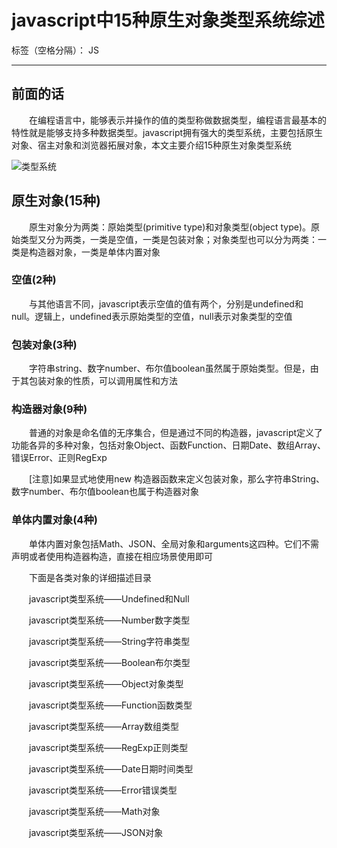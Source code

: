 ﻿# javascript中15种原生对象类型系统综述

标签（空格分隔）： JS

---
## 前面的话

　　在编程语言中，能够表示并操作的值的类型称做数据类型，编程语言最基本的特性就是能够支持多种数据类型。javascript拥有强大的类型系统，主要包括原生对象、宿主对象和浏览器拓展对象，本文主要介绍15种原生对象类型系统

![类型系统][1]

## 原生对象(15种)
　　原生对象分为两类：原始类型(primitive type)和对象类型(object type)。原始类型又分为两类，一类是空值，一类是包装对象；对象类型也可以分为两类：一类是构造器对象，一类是单体内置对象

### 空值(2种)

　　与其他语言不同，javascript表示空值的值有两个，分别是undefined和null。逻辑上，undefined表示原始类型的空值，null表示对象类型的空值

### 包装对象(3种)

　　字符串string、数字number、布尔值boolean虽然属于原始类型。但是，由于其包装对象的性质，可以调用属性和方法

### 构造器对象(9种)

　　普通的对象是命名值的无序集合，但是通过不同的构造器，javascript定义了功能各异的多种对象，包括对象Object、函数Function、日期Date、数组Array、错误Error、正则RegExp

　　[注意]如果显式地使用new 构造器函数来定义包装对象，那么字符串String、数字number、布尔值boolean也属于构造器对象

### 单体内置对象(4种)

　　单体内置对象包括Math、JSON、全局对象和arguments这四种。它们不需声明或者使用构造器构造，直接在相应场景使用即可

 

　　下面是各类对象的详细描述目录

　　javascript类型系统——Undefined和Null

　　javascript类型系统——Number数字类型

　　javascript类型系统——String字符串类型

　　javascript类型系统——Boolean布尔类型

　　javascript类型系统——Object对象类型

　　javascript类型系统——Function函数类型

　　javascript类型系统——Array数组类型

　　javascript类型系统——RegExp正则类型

　　javascript类型系统——Date日期时间类型

　　javascript类型系统——Error错误类型

　　javascript类型系统——Math对象

　　javascript类型系统——JSON对象


  [1]: http://images2015.cnblogs.com/blog/740839/201611/740839-20161107175444452-1081714316.jpg
